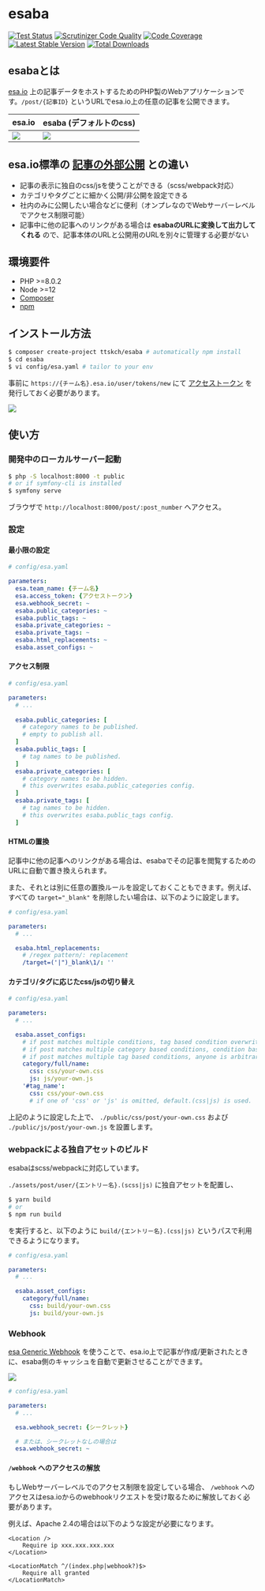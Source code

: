 # esaba

[![Test Status](https://github.com/ttskch/esaba/actions/workflows/test.yaml/badge.svg)](https://github.com/ttskch/esaba/actions/workflows/test.yaml)
[![Scrutinizer Code Quality](https://scrutinizer-ci.com/g/ttskch/esaba/badges/quality-score.png)](https://scrutinizer-ci.com/g/ttskch/esaba)
[![Code Coverage](https://scrutinizer-ci.com/g/ttskch/esaba/badges/coverage.png)](https://scrutinizer-ci.com/g/ttskch/esaba)
[![Latest Stable Version](https://poser.pugx.org/ttskch/esaba/version?format=flat-square)](https://packagist.org/packages/ttskch/esaba)
[![Total Downloads](https://poser.pugx.org/ttskch/esaba/downloads?format=flat-square)](https://packagist.org/packages/ttskch/esaba)


## esabaとは

[esa.io](https://esa.io) 上の記事データをホストするためのPHP製のWebアプリケーションです。`/post/{記事ID}` というURLでesa.io上の任意の記事を公開できます。

| esa.io | esaba (デフォルトのcss) |
| --- | --- |
| ![](https://tva1.sinaimg.cn/large/008i3skNgy1gyk8uwxnz1j31qf0u0q7e.jpg) | ![](https://tva1.sinaimg.cn/large/008i3skNgy1gyk8wcfgfqj31jl0u075s.jpg) |

## esa.io標準の [記事の外部公開](https://docs.esa.io/posts/110) との違い

- 記事の表示に独自のcss/jsを使うことができる（scss/webpack対応）
- カテゴリやタグごとに細かく公開/非公開を設定できる
- 社内のみに公開したい場合などに便利（オンプレなのでWebサーバーレベルでアクセス制限可能）
- 記事中に他の記事へのリンクがある場合は **esabaのURLに変換して出力してくれる** ので、記事本体のURLと公開用のURLを別々に管理する必要がない

## 環境要件

- PHP >=8.0.2
- Node >=12
- [Composer](https://getcomposer.org/)
- [npm](https://www.npmjs.com/)

## インストール方法

```bash
$ composer create-project ttskch/esaba # automatically npm install
$ cd esaba
$ vi config/esa.yaml # tailor to your env
```

事前に `https://{チーム名}.esa.io/user/tokens/new` にて [アクセストークン](https://docs.esa.io/posts/102#%E8%AA%8D%E8%A8%BC%E3%81%A8%E8%AA%8D%E5%8F%AF) を発行しておく必要があります。

![](https://tva1.sinaimg.cn/large/008i3skNgy1gyk90gdd96j31z00l4go4.jpg)

## 使い方

### 開発中のローカルサーバー起動

```bash
$ php -S localhost:8000 -t public
# or if symfony-cli is installed
$ symfony serve
```

ブラウザで `http://localhost:8000/post/:post_number` へアクセス。

### 設定

#### 最小限の設定

```yaml
# config/esa.yaml

parameters:
  esa.team_name: {チーム名}
  esa.access_token: {アクセストークン}
  esa.webhook_secret: ~
  esaba.public_categories: ~
  esaba.public_tags: ~
  esaba.private_categories: ~
  esaba.private_tags: ~
  esaba.html_replacements: ~
  esaba.asset_configs: ~
```

#### アクセス制限

```yaml
# config/esa.yaml

parameters:
  # ...
  
  esaba.public_categories: [
    # category names to be published.
    # empty to publish all.
  ]
  esaba.public_tags: [
    # tag names to be published.
  ]
  esaba.private_categories: [
    # category names to be hidden.
    # this overwrites esaba.public_categories config.
  ]
  esaba.private_tags: [
    # tag names to be hidden.
    # this overwrites esaba.public_tags config.
  ]
```

#### HTMLの置換

記事中に他の記事へのリンクがある場合は、esabaでその記事を閲覧するためのURLに自動で置き換えられます。

また、それとは別に任意の置換ルールを設定しておくこともできます。例えば、すべての `target="_blank"` を削除したい場合は、以下のように設定します。

```yaml
# config/esa.yaml

parameters:
  # ...

  esaba.html_replacements:
    # /regex pattern/: replacement
    /target=('|")_blank\1/: ''
```

#### カテゴリ/タグに応じたcss/jsの切り替え

```yaml
# config/esa.yaml

parameters:
  # ...

  esaba.asset_configs:
    # if post matches multiple conditions, tag based condition overwrites category based condition.
    # if post matches multiple category based conditions, condition based deeper category is enabled.
    # if post matches multiple tag based conditions, anyone is arbitrarily enabled.
    category/full/name:
      css: css/your-own.css
      js: js/your-own.js
    '#tag_name':
      css: css/your-own.css
      # if one of 'css' or 'js' is omitted, default.(css|js) is used.
```

上記のように設定した上で、 `./public/css/post/your-own.css` および `./public/js/post/your-own.js` を設置します。

### webpackによる独自アセットのビルド

esabaはscss/webpackに対応しています。

`./assets/post/user/{エントリー名}.(scss|js)` に独自アセットを配置し、

```bash
$ yarn build
# or
$ npm run build
```

を実行すると、以下のように `build/{エントリー名}.(css|js)` というパスで利用できるようになります。

```yaml
# config/esa.yaml

parameters:
  # ...

  esaba.asset_configs:
    category/full/name:
      css: build/your-own.css
      js: build/your-own.js
```

### Webhook

[esa Generic Webhook](https://docs.esa.io/posts/37) を使うことで、esa.io上で記事が作成/更新されたときに、esaba側のキャッシュを自動で更新させることができます。

![](https://tva1.sinaimg.cn/large/008i3skNgy1gyk9f1bvjrj30u00ufwgu.jpg)

```yaml
# config/esa.yaml

parameters:
  # ...

  esa.webhook_secret: {シークレット}

  # または、シークレットなしの場合は
  esa.webhook_secret: ~
```

#### `/webhook` へのアクセスの解放

もしWebサーバーレベルでのアクセス制限を設定している場合、 `/webhook` へのアクセスはesa.ioからのwebhookリクエストを受け取るために解放しておく必要があります。

例えば、Apache 2.4の場合は以下のような設定が必要になります。

```
<Location />
    Require ip xxx.xxx.xxx.xxx
</Location>

<LocationMatch ^/(index.php|webhook?)$>
    Require all granted
</LocationMatch>
```
